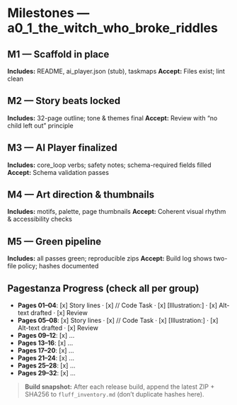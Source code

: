 <!-- C:\Users\Admin\picture_books_ai_1\a0_0_treasury_of_fairytales\a0_1_the_witch_who_broke_riddles\taskmaps\milestones.md -->

# Milestones — a0_1_the_witch_who_broke_riddles

## M1 — Scaffold in place
**Includes:** README, ai_player.json (stub), taskmaps
**Accept:** Files exist; lint clean

## M2 — Story beats locked
**Includes:** 32-page outline; tone & themes final
**Accept:** Review with “no child left out” principle

## M3 — AI Player finalized
**Includes:** core_loop verbs; safety notes; schema-required fields filled
**Accept:** Schema validation passes

## M4 — Art direction & thumbnails
**Includes:** motifs, palette, page thumbnails
**Accept:** Coherent visual rhythm & accessibility checks

## M5 — Green pipeline
**Includes:** all passes green; reproducible zips
**Accept:** Build log shows two-file policy; hashes documented

## Pagestanza Progress (check all per group)
- **Pages 01–04**: [x] Story lines · [x] // Code Task · [x] [Illustration:] · [x] Alt-text drafted · [x] Review
- **Pages 05–08**: [x] Story lines · [x] // Code Task · [x] [Illustration:] · [x] Alt-text drafted · [x] Review
- **Pages 09–12**: [x] ...
- **Pages 13–16**: [x] ...
- **Pages 17–20**: [x] ...
- **Pages 21–24**: [x] ...
- **Pages 25–28**: [x] ...
- **Pages 29–32**: [x] ...

> **Build snapshot:** After each release build, append the latest ZIP + SHA256 to `fluff_inventory.md` (don’t duplicate hashes here).
